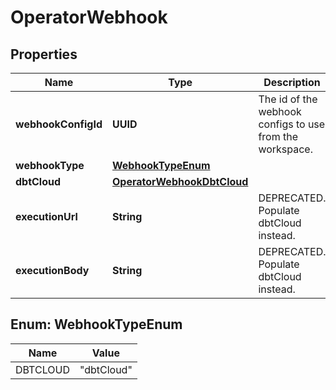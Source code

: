

# OperatorWebhook


## Properties

| Name | Type | Description | Notes |
|------------ | ------------- | ------------- | -------------|
|**webhookConfigId** | **UUID** | The id of the webhook configs to use from the workspace. |  [optional] |
|**webhookType** | [**WebhookTypeEnum**](#WebhookTypeEnum) |  |  [optional] |
|**dbtCloud** | [**OperatorWebhookDbtCloud**](OperatorWebhookDbtCloud.md) |  |  [optional] |
|**executionUrl** | **String** | DEPRECATED. Populate dbtCloud instead. |  [optional] |
|**executionBody** | **String** | DEPRECATED. Populate dbtCloud instead. |  [optional] |



## Enum: WebhookTypeEnum

| Name | Value |
|---- | -----|
| DBTCLOUD | &quot;dbtCloud&quot; |



